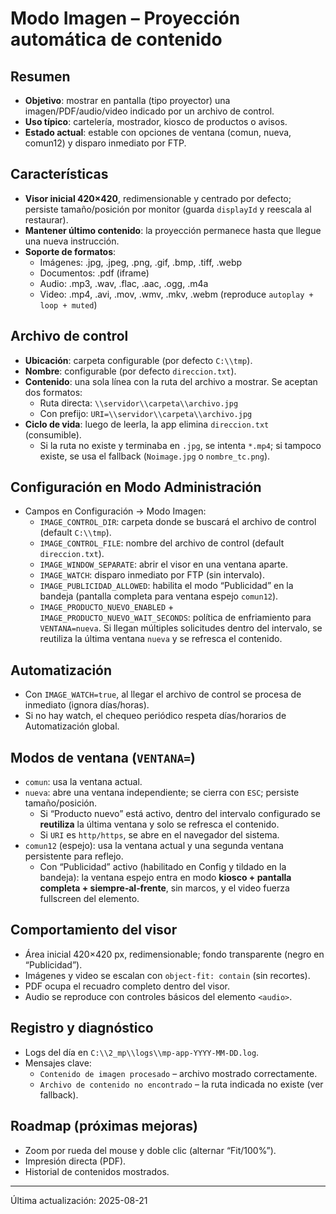 # Modo Imagen – Proyección automática de contenido

## Resumen
- **Objetivo**: mostrar en pantalla (tipo proyector) una imagen/PDF/audio/video indicado por un archivo de control.
- **Uso típico**: cartelería, mostrador, kiosco de productos o avisos.
- **Estado actual**: estable con opciones de ventana (comun, nueva, comun12) y disparo inmediato por FTP.

## Características
- **Visor inicial 420×420**, redimensionable y centrado por defecto; persiste tamaño/posición por monitor (guarda `displayId` y reescala al restaurar).
- **Mantener último contenido**: la proyección permanece hasta que llegue una nueva instrucción.
- **Soporte de formatos**:
  - Imágenes: .jpg, .jpeg, .png, .gif, .bmp, .tiff, .webp
  - Documentos: .pdf (iframe)
  - Audio: .mp3, .wav, .flac, .aac, .ogg, .m4a
  - Video: .mp4, .avi, .mov, .wmv, .mkv, .webm (reproduce `autoplay + loop + muted`)

## Archivo de control
- **Ubicación**: carpeta configurable (por defecto `C:\\tmp`).
- **Nombre**: configurable (por defecto `direccion.txt`).
- **Contenido**: una sola línea con la ruta del archivo a mostrar. Se aceptan dos formatos:
  - Ruta directa: `\\servidor\\carpeta\\archivo.jpg`
  - Con prefijo: `URI=\\servidor\\carpeta\\archivo.jpg`
- **Ciclo de vida**: luego de leerla, la app elimina `direccion.txt` (consumible).
  - Si la ruta no existe y terminaba en `.jpg`, se intenta `*.mp4`; si tampoco existe, se usa el fallback (`Noimage.jpg` o `nombre_tc.png`).

## Configuración en Modo Administración
- Campos en Configuración → Modo Imagen:
  - `IMAGE_CONTROL_DIR`: carpeta donde se buscará el archivo de control (default `C:\\tmp`).
  - `IMAGE_CONTROL_FILE`: nombre del archivo de control (default `direccion.txt`).
  - `IMAGE_WINDOW_SEPARATE`: abrir el visor en una ventana aparte.
  - `IMAGE_WATCH`: disparo inmediato por FTP (sin intervalo).
  - `IMAGE_PUBLICIDAD_ALLOWED`: habilita el modo “Publicidad” en la bandeja (pantalla completa para ventana espejo `comun12`).
  - `IMAGE_PRODUCTO_NUEVO_ENABLED` + `IMAGE_PRODUCTO_NUEVO_WAIT_SECONDS`: política de enfriamiento para `VENTANA=nueva`. Si llegan múltiples solicitudes dentro del intervalo, se reutiliza la última ventana `nueva` y se refresca el contenido.

## Automatización
- Con `IMAGE_WATCH=true`, al llegar el archivo de control se procesa de inmediato (ignora días/horas).
- Si no hay watch, el chequeo periódico respeta días/horarios de Automatización global.

## Modos de ventana (`VENTANA=`)
- `comun`: usa la ventana actual.
- `nueva`: abre una ventana independiente; se cierra con `ESC`; persiste tamaño/posición.
  - Si “Producto nuevo” está activo, dentro del intervalo configurado se **reutiliza** la última ventana y solo se refresca el contenido.
  - Si `URI` es `http/https`, se abre en el navegador del sistema.
- `comun12` (espejo): usa la ventana actual y una segunda ventana persistente para reflejo.
  - Con “Publicidad” activo (habilitado en Config y tildado en la bandeja): la ventana espejo entra en modo **kiosco + pantalla completa + siempre‑al‑frente**, sin marcos, y el video fuerza fullscreen del elemento.

## Comportamiento del visor
- Área inicial 420×420 px, redimensionable; fondo transparente (negro en “Publicidad”).
- Imágenes y video se escalan con `object-fit: contain` (sin recortes).
- PDF ocupa el recuadro completo dentro del visor.
- Audio se reproduce con controles básicos del elemento `<audio>`.

## Registro y diagnóstico
- Logs del día en `C:\\2_mp\\logs\\mp-app-YYYY-MM-DD.log`.
- Mensajes clave:
  - `Contenido de imagen procesado` – archivo mostrado correctamente.
  - `Archivo de contenido no encontrado` – la ruta indicada no existe (ver fallback).

## Roadmap (próximas mejoras)
- Zoom por rueda del mouse y doble clic (alternar “Fit/100%”).
- Impresión directa (PDF).
- Historial de contenidos mostrados.

---

Última actualización: 2025-08-21
